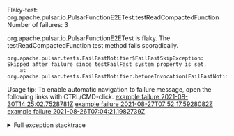         
Flaky-test: org.apache.pulsar.io.PulsarFunctionE2ETest.testReadCompactedFunction
Number of failures: 3

org.apache.pulsar.io.PulsarFunctionE2ETest is flaky. The testReadCompactedFunction test method fails sporadically.

```
org.apache.pulsar.tests.FailFastNotifier$FailFastSkipException: Skipped after failure since testFailFast system property is set.
	at org.apache.pulsar.tests.FailFastNotifier.beforeInvocation(FailFastNotifier.java:88)

```

Usage tip: To enable automatic navigation to failure message, open the following links with CTRL/CMD-click.
[example failure 2021-08-30T14:25:02.7528781Z](https://github.com/apache/pulsar/runs/3462661639?check_suite_focus=true#step:9:829)
[example failure 2021-08-27T07:52:17.5928082Z](https://github.com/apache/pulsar/runs/3440855061?check_suite_focus=true#step:9:842)
[example failure 2021-08-26T07:04:21.1982739Z](https://github.com/apache/pulsar/runs/3429892062?check_suite_focus=true#step:9:802)


<details>
<summary>Full exception stacktrace</summary>
<code><pre>
org.apache.pulsar.tests.FailFastNotifier$FailFastSkipException: Skipped after failure since testFailFast system property is set.
	at org.apache.pulsar.tests.FailFastNotifier.beforeInvocation(FailFastNotifier.java:88)

</pre></code>
</details>

